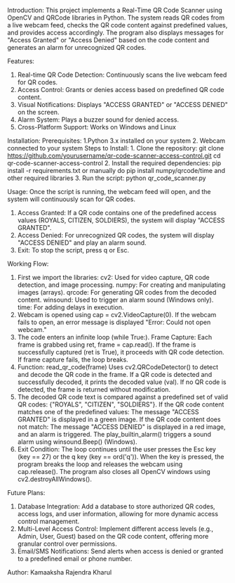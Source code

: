 Introduction:
This project implements a Real-Time QR Code Scanner using OpenCV and QRCode libraries in Python. The system reads QR codes from a live webcam feed, checks the QR code content against predefined values, and provides access accordingly. The program also displays messages for "Access Granted" or "Access Denied" based on the code content and generates an alarm for unrecognized QR codes.

Features:
  1. Real-time QR Code Detection: Continuously scans the live webcam feed for QR codes.
  2. Access Control: Grants or denies access based on predefined QR code content.
  3. Visual Notifications: Displays "ACCESS GRANTED" or "ACCESS DENIED" on the screen.
  4. Alarm System: Plays a buzzer sound for denied access.
  5. Cross-Platform Support: Works on Windows and Linux

Installation:
  Prerequisites:
    1.Python 3.x installed on your system
    2. Webcam connected to your system
  Steps to Install:
    1. Clone the repository: git clone https://github.com/yourusername/qr-code-scanner-access-control.git
                             cd qr-code-scanner-access-control
    2. Install the required dependencies: pip install -r requirements.txt
                                          or manually do pip install numpy/qrcode/time and other required libraries
    3. Run the script: python qr_code_scanner.py

Usage:
  Once the script is running, the webcam feed will open, and the system will continuously scan for QR codes.
  1. Access Granted: If a QR code contains one of the predefined access values (ROYALS, CITIZEN, SOLDIERS), the system will display "ACCESS GRANTED".
  2. Access Denied: For unrecognized QR codes, the system will display "ACCESS DENIED" and play an alarm sound.
  3. Exit: To stop the script, press q or Esc.

Working Flow:
  1. First we import the libraries:
     cv2: Used for video capture, QR code detection, and image processing.
     numpy: For creating and manipulating images (arrays).
     qrcode: For generating QR codes from the decoded content.
     winsound: Used to trigger an alarm sound (Windows only).
     time: For adding delays in execution.
  2. Webcam is opened using cap = cv2.VideoCapture(0). If the webcam fails to open, an error message is displayed "Error: Could not open webcam."
  3. The code enters an infinite loop (while True:).
     Frame Capture: Each frame is grabbed using ret, frame = cap.read().
     If the frame is successfully captured (ret is True), it proceeds with QR code detection.
     If frame capture fails, the loop breaks.
  4. Function: read_qr_code(frame)
     Uses cv2.QRCodeDetector() to detect and decode the QR code in the frame. If a QR code is detected and successfully decoded, it prints the decoded value (val).
     If no QR code is detected, the frame is returned without modification.
  5. The decoded QR code text is compared against a predefined set of valid QR codes: {"ROYALS", "CITIZEN", "SOLDIERS"}.
     If the QR code content matches one of the predefined values: The message "ACCESS GRANTED" is displayed in a green image.
     If the QR code content does not match: The message "ACCESS DENIED" is displayed in a red image, and an alarm is triggered. The play_builtin_alarm() triggers a sound alarm using winsound.Beep() (Windows).
  6. Exit Condition: The loop continues until the user presses the Esc key (key == 27) or the q key (key == ord('q')). When the key is pressed, the program breaks the loop and releases the webcam using           
     cap.release(). The program also closes all OpenCV windows using cv2.destroyAllWindows().

Future Plans:
  1. Database Integration: Add a database to store authorized QR codes, access logs, and user information, allowing for more dynamic access control management.
  2. Multi-Level Access Control: Implement different access levels (e.g., Admin, User, Guest) based on the QR code content, offering more granular control over permissions.
  3. Email/SMS Notifications: Send alerts when access is denied or granted to a predefined email or phone number.

Author:
Kamaaksha Rajendra Kharul

